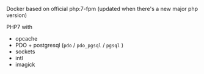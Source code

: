 Docker based on official php:7-fpm (updated when there's a new major php version)

PHP7 with
   * opcache
   * PDO + postgresql (`pdo` / `pdo_pgsql` / `pgsql` )
   * sockets
   * intl
   * imagick
